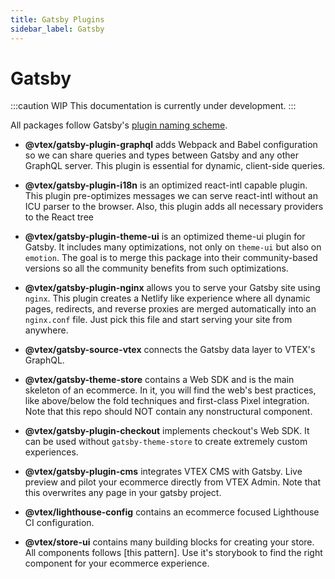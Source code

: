 ```yaml
---
title: Gatsby Plugins
sidebar_label: Gatsby
---
```


# Gatsby 

:::caution WIP
This documentation is currently under development.
:::

All packages follow Gatsby's [plugin naming scheme](https://www.gatsbyjs.com/docs/plugins-themes-and-starters/). 

* **@vtex/gatsby-plugin-graphql** adds Webpack and Babel configuration so we can share queries and types between Gatsby and any other GraphQL server. This plugin is essential for dynamic, client-side queries.

* **@vtex/gatsby-plugin-i18n** is an optimized react-intl capable plugin. This plugin pre-optimizes messages we can serve react-intl without an ICU parser to the browser. Also, this plugin adds all necessary providers to the React tree

* **@vtex/gatsby-plugin-theme-ui** is an optimized theme-ui plugin for Gatsby. It includes many optimizations, not only on `theme-ui` but also on `emotion`. The goal is to merge this package into their community-based versions so all the community benefits from such optimizations.

* **@vtex/gatsby-plugin-nginx** allows you to serve your Gatsby site using `nginx`. This plugin creates a Netlify like experience where all dynamic pages, redirects, and reverse proxies are merged automatically into an `nginx.conf` file. Just pick this file and start serving your site from anywhere.

* **@vtex/gatsby-source-vtex** connects the Gatsby data layer to VTEX's GraphQL.

* **@vtex/gatsby-theme-store** contains a Web SDK and is the main skeleton of an ecommerce. In it, you will find the web's best practices, like above/below the fold techniques and first-class Pixel integration. Note that this repo should NOT contain any nonstructural component.

* **@vtex/gatsby-plugin-checkout** implements checkout's Web SDK. It can be used without `gatsby-theme-store` to create extremely custom experiences.

* **@vtex/gatsby-plugin-cms** integrates VTEX CMS with Gatsby. Live preview and pilot your ecommerce directly from VTEX Admin. Note that this overwrites any page in your gatsby project.

* **@vtex/lighthouse-config** contains an ecommerce focused Lighthouse CI configuration.

* **@vtex/store-ui** contains many building blocks for creating your store. All components follows [this pattern]. Use it's storybook to find the right component for your ecommerce experience.